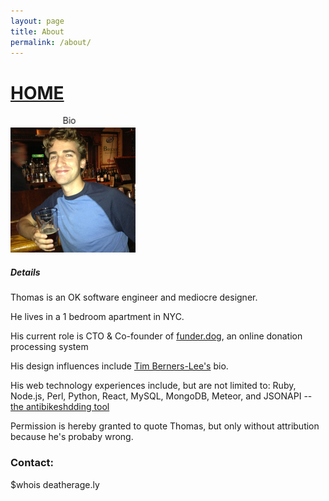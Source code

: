```yaml
---
layout: page
title: About
permalink: /about/
---
```

<h1><a href="/">HOME</a></h1>
<div style="width:200px;"><marquee>Bio</marquee></div>
<img src="/images/avatar.jpg" />

<h5>Details</h5>
<p>Thomas is an OK software engineer and mediocre designer. </p>
<p>He lives in a 1 bedroom apartment in NYC.</p>
<p>His current role is CTO & Co-founder of <a href="https://www.funder.dog/">funder.dog</a>, an online donation processing system</p>
<p>His design influences include <a href="https://www.w3.org/People/Berners-Lee/">Tim Berners-Lee's</a> bio.</p>
<p>His web technology experiences include, but are not limited to: Ruby, Node.js, Perl, Python, React, MySQL, MongoDB, Meteor, and JSONAPI -- <a href="http://jsonapi.org/">the antibikeshdding tool</a></p>
<p>Permission is hereby granted to quote Thomas, but only without attribution because he's probaby wrong.</p>

<h3>Contact:</h3>
$whois deatherage.ly
